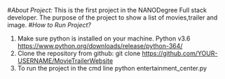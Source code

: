 #*About Project:*
This is the first project in the NANODegree Full stack developer.
The purpose of the project to show a list of movies,trailer and image.
#*How to Run Project?*
1. Make sure python is installed on your machine. Python v3.6 https://www.python.org/downloads/release/python-364/
2. Clone the repository from github: git clone https://github.com/YOUR-USERNAME/MovieTrailerWebsite
3. To run the project in the cmd line python entertainment_center.py

